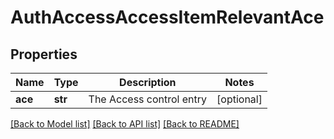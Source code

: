 # AuthAccessAccessItemRelevantAce

## Properties
Name | Type | Description | Notes
------------ | ------------- | ------------- | -------------
**ace** | **str** | The Access control entry | [optional] 

[[Back to Model list]](../README.md#documentation-for-models) [[Back to API list]](../README.md#documentation-for-api-endpoints) [[Back to README]](../README.md)


